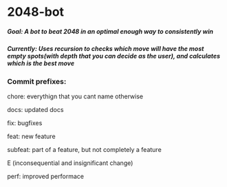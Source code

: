 # 2048-bot

##### Goal: A bot to beat 2048 in an optimal enough way to consistently win

##### Currently: Uses recursion to checks which move will have the most empty spots(with depth that you can decide as the user), and calculates which is the best move

### Commit prefixes:

chore: everythign that you cant name otherwise 

docs: updated docs

fix: bugfixes

feat: new feature

subfeat: part of a feature, but not completely a feature

E (inconsequential and insignificant change)

perf: improved performace
